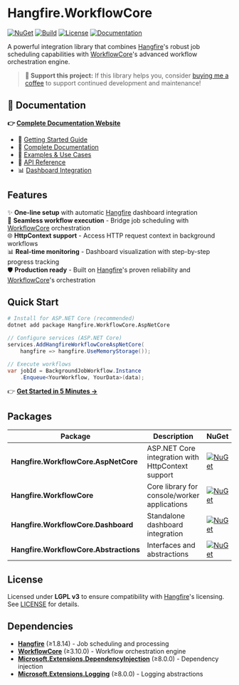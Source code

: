 # Hangfire.WorkflowCore

[![NuGet](https://img.shields.io/nuget/v/Hangfire.WorkflowCore.svg)](https://www.nuget.org/packages/Hangfire.WorkflowCore)
[![Build](https://img.shields.io/github/workflow/status/Dominent/Hangfire.WorkflowCore/Build)](https://github.com/Dominent/Hangfire.WorkflowCore/actions)
[![License](https://img.shields.io/github/license/Dominent/Hangfire.WorkflowCore)](LICENSE)
[![Documentation](https://img.shields.io/badge/docs-github%20pages-blue)](https://dominent.github.io/Hangfire.WorkflowCore/)

A powerful integration library that combines [Hangfire](https://www.hangfire.io/)'s robust job scheduling capabilities with [WorkflowCore](https://github.com/danielgerlag/workflow-core)'s advanced workflow orchestration engine.

> **💖 Support this project:** If this library helps you, consider [buying me a coffee](https://buymeacoffee.com/ppavlov) to support continued development and maintenance!

## 📖 Documentation

**👉 [Complete Documentation Website](https://dominent.github.io/Hangfire.WorkflowCore/)**

- 🚀 [Getting Started Guide](https://dominent.github.io/Hangfire.WorkflowCore/getting-started)
- 📖 [Complete Documentation](https://dominent.github.io/Hangfire.WorkflowCore/complete-guide)
- 🧪 [Examples & Use Cases](https://dominent.github.io/Hangfire.WorkflowCore/examples)
- 🔧 [API Reference](https://dominent.github.io/Hangfire.WorkflowCore/api-reference)
- 📊 [Dashboard Integration](https://dominent.github.io/Hangfire.WorkflowCore/dashboard)

## Features

✨ **One-line setup** with automatic [Hangfire](https://www.hangfire.io/) dashboard integration  
🚀 **Seamless workflow execution** - Bridge job scheduling with [WorkflowCore](https://github.com/danielgerlag/workflow-core) orchestration  
🌐 **HttpContext support** - Access HTTP request context in background workflows  
📊 **Real-time monitoring** - Dashboard visualization with step-by-step progress tracking  
🛡️ **Production ready** - Built on [Hangfire](https://www.hangfire.io/)'s proven reliability and [WorkflowCore](https://github.com/danielgerlag/workflow-core)'s orchestration

## Quick Start

```bash
# Install for ASP.NET Core (recommended)
dotnet add package Hangfire.WorkflowCore.AspNetCore
```

```csharp
// Configure services (ASP.NET Core)
services.AddHangfireWorkflowCoreAspNetCore(
    hangfire => hangfire.UseMemoryStorage());

// Execute workflows
var jobId = BackgroundJobWorkflow.Instance
    .Enqueue<YourWorkflow, YourData>(data);
```

👉 **[Get Started in 5 Minutes →](https://dominent.github.io/Hangfire.WorkflowCore/getting-started)**

## Packages

| Package | Description | NuGet |
|---------|-------------|-------|
| **Hangfire.WorkflowCore.AspNetCore** | ASP.NET Core integration with HttpContext support | [![NuGet](https://img.shields.io/nuget/v/Hangfire.WorkflowCore.AspNetCore.svg)](https://www.nuget.org/packages/Hangfire.WorkflowCore.AspNetCore) |
| **Hangfire.WorkflowCore** | Core library for console/worker applications | [![NuGet](https://img.shields.io/nuget/v/Hangfire.WorkflowCore.svg)](https://www.nuget.org/packages/Hangfire.WorkflowCore) |
| **Hangfire.WorkflowCore.Dashboard** | Standalone dashboard integration | [![NuGet](https://img.shields.io/nuget/v/Hangfire.WorkflowCore.Dashboard.svg)](https://www.nuget.org/packages/Hangfire.WorkflowCore.Dashboard) |
| **Hangfire.WorkflowCore.Abstractions** | Interfaces and abstractions | [![NuGet](https://img.shields.io/nuget/v/Hangfire.WorkflowCore.Abstractions.svg)](https://www.nuget.org/packages/Hangfire.WorkflowCore.Abstractions) |

## License

Licensed under **LGPL v3** to ensure compatibility with [Hangfire](https://www.hangfire.io/)'s licensing. See [LICENSE](LICENSE) for details.

## Dependencies

- **[Hangfire](https://www.hangfire.io/)** (≥1.8.14) - Job scheduling and processing
- **[WorkflowCore](https://github.com/danielgerlag/workflow-core)** (≥3.10.0) - Workflow orchestration engine
- **[Microsoft.Extensions.DependencyInjection](https://docs.microsoft.com/en-us/dotnet/core/extensions/dependency-injection)** (≥8.0.0) - Dependency injection
- **[Microsoft.Extensions.Logging](https://docs.microsoft.com/en-us/dotnet/core/extensions/logging)** (≥8.0.0) - Logging abstractions